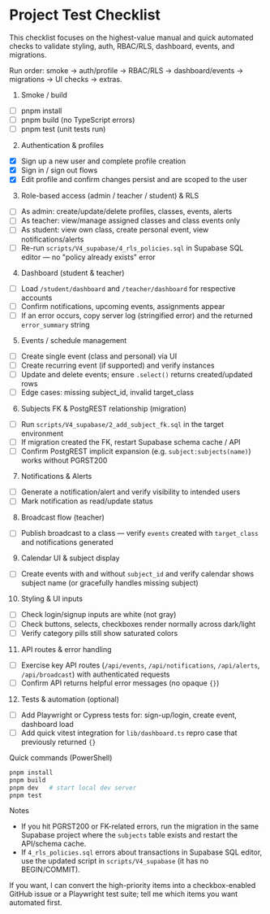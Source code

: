 # Project Test Checklist

This checklist focuses on the highest-value manual and quick automated checks to validate styling, auth, RBAC/RLS, dashboard, events, and migrations.

Run order: smoke → auth/profile → RBAC/RLS → dashboard/events → migrations → UI checks → extras.

1) Smoke / build
- [ ] pnpm install
- [ ] pnpm build (no TypeScript errors)
- [ ] pnpm test (unit tests run)

2) Authentication & profiles
- [x] Sign up a new user and complete profile creation
- [x] Sign in / sign out flows
- [x] Edit profile and confirm changes persist and are scoped to the user

3) Role-based access (admin / teacher / student) & RLS
- [ ] As admin: create/update/delete profiles, classes, events, alerts
- [ ] As teacher: view/manage assigned classes and class events only
- [ ] As student: view own class, create personal event, view notifications/alerts
- [ ] Re-run `scripts/V4_supabase/4_rls_policies.sql` in Supabase SQL editor — no "policy already exists" error

4) Dashboard (student & teacher)
- [ ] Load `/student/dashboard` and `/teacher/dashboard` for respective accounts
- [ ] Confirm notifications, upcoming events, assignments appear
- [ ] If an error occurs, copy server log (stringified error) and the returned `error_summary` string

5) Events / schedule management
- [ ] Create single event (class and personal) via UI
- [ ] Create recurring event (if supported) and verify instances
- [ ] Update and delete events; ensure `.select()` returns created/updated rows
- [ ] Edge cases: missing subject_id, invalid target_class

6) Subjects FK & PostgREST relationship (migration)
- [ ] Run `scripts/V4_supabase/2_add_subject_fk.sql` in the target environment
- [ ] If migration created the FK, restart Supabase schema cache / API
- [ ] Confirm PostgREST implicit expansion (e.g. `subject:subjects(name)`) works without PGRST200

7) Notifications & Alerts
- [ ] Generate a notification/alert and verify visibility to intended users
- [ ] Mark notification as read/update status

8) Broadcast flow (teacher)
- [ ] Publish broadcast to a class — verify `events` created with `target_class` and notifications generated

9) Calendar UI & subject display
- [ ] Create events with and without `subject_id` and verify calendar shows subject name (or gracefully handles missing subject)

10) Styling & UI inputs
- [ ] Check login/signup inputs are white (not gray)
- [ ] Check buttons, selects, checkboxes render normally across dark/light
- [ ] Verify category pills still show saturated colors

11) API routes & error handling
- [ ] Exercise key API routes (`/api/events`, `/api/notifications`, `/api/alerts`, `/api/broadcast`) with authenticated requests
- [ ] Confirm API returns helpful error messages (no opaque `{}`)

12) Tests & automation (optional)
- [ ] Add Playwright or Cypress tests for: sign-up/login, create event, dashboard load
- [ ] Add quick vitest integration for `lib/dashboard.ts` repro case that previously returned `{}`

Quick commands (PowerShell)
```powershell
pnpm install
pnpm build
pnpm dev   # start local dev server
pnpm test
```

Notes
- If you hit PGRST200 or FK-related errors, run the migration in the same Supabase project where the `subjects` table exists and restart the API/schema cache.
- If `4_rls_policies.sql` errors about transactions in Supabase SQL editor, use the updated script in `scripts/V4_supabase` (it has no BEGIN/COMMIT).

If you want, I can convert the high-priority items into a checkbox-enabled GitHub issue or a Playwright test suite; tell me which items you want automated first.
